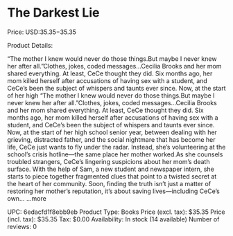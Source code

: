 # The Darkest Lie

Price: USD:$35.35-$35.35

Product Details:

“The mother I knew would never do those things.But maybe I never knew her after all.”Clothes, jokes, coded messages…Cecilia Brooks and her mom shared everything. At least, CeCe thought they did. Six months ago, her mom killed herself after accusations of having sex with a student, and CeCe’s been the subject of whispers and taunts ever since. Now, at the start of her high “The mother I knew would never do those things.But maybe I never knew her after all.”Clothes, jokes, coded messages…Cecilia Brooks and her mom shared everything. At least, CeCe thought they did. Six months ago, her mom killed herself after accusations of having sex with a student, and CeCe’s been the subject of whispers and taunts ever since. Now, at the start of her high school senior year, between dealing with her grieving, distracted father, and the social nightmare that has become her life, CeCe just wants to fly under the radar. Instead, she’s volunteering at the school’s crisis hotline—the same place her mother worked.As she counsels troubled strangers, CeCe’s lingering suspicions about her mom’s death surface. With the help of Sam, a new student and newspaper intern, she starts to piece together fragmented clues that point to a twisted secret at the heart of her community. Soon, finding the truth isn’t just a matter of restoring her mother’s reputation, it’s about saving lives—including CeCe’s own… ...more

UPC: 6edacfd1f8ebb9eb
Product Type: Books
Price (excl. tax): $35.35
Price (incl. tax): $35.35
Tax: $0.00
Availability: In stock (14 available)
Number of reviews: 0